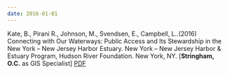 ```yaml
---
date: 2016-01-01
---
```


Kate, B., Pirani R., Johnson, M., Svendsen, E., Campbell, L..(2016) Connecting with Our Waterways: Public Access and Its Stewardship in the New York – New Jersey Harbor Estuary. New York – New Jersey Harbor & Estuary Program, Hudson River Foundation. New York, NY. [**Stringham, O.C.** as GIS Specialist] [PDF](https://www.fs.fed.us/nrs/pubs/jrnl/2016/nrs_2016_boicourt_001.pdf)

